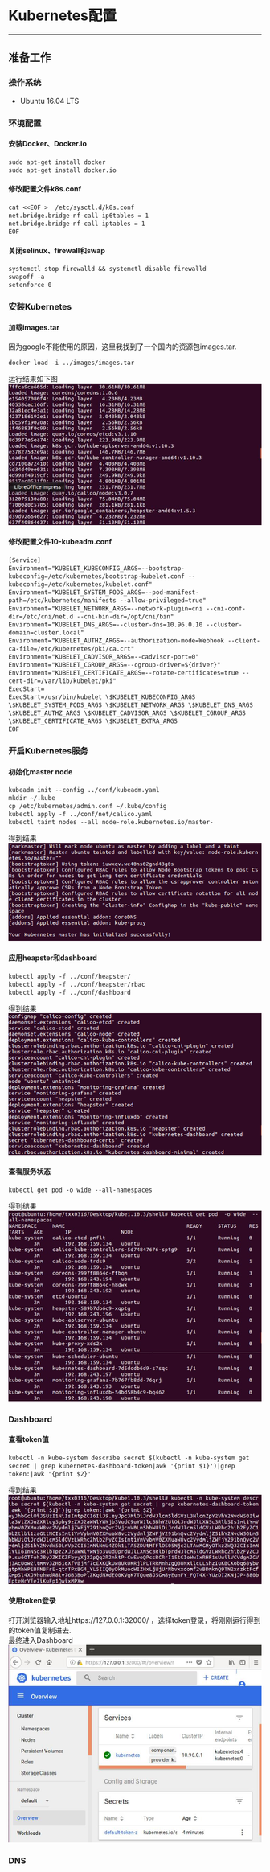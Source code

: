 # Kubernetes配置
***
## 准备工作
### 操作系统
* Ubuntu 16.04 LTS
### 环境配置
#### 安装Docker、Docker.io
    sudo apt-get install docker
    sudo apt-get install docker.io
#### 修改配置文件k8s.conf
    cat <<EOF >  /etc/sysctl.d/k8s.conf
    net.bridge.bridge-nf-call-ip6tables = 1
    net.bridge.bridge-nf-call-iptables = 1
    EOF
#### 关闭selinux、firewall和swap 
    systemctl stop firewalld && systemctl disable firewalld
    swapoff -a
    setenforce 0
### 安装Kubernetes
#### 加载images.tar
因为google不能使用的原因，这里我找到了一个国内的资源包images.tar.
    
    docker load -i ../images/images.tar
运行结果如下图  
![图片](pics/img0.png)
#### 修改配置文件10-kubeadm.conf
    [Service]
    Environment="KUBELET_KUBECONFIG_ARGS=--bootstrap-kubeconfig=/etc/kubernetes/bootstrap-kubelet.conf --kubeconfig=/etc/kubernetes/kubelet.conf"
    Environment="KUBELET_SYSTEM_PODS_ARGS=--pod-manifest-path=/etc/kubernetes/manifests --allow-privileged=true"
    Environment="KUBELET_NETWORK_ARGS=--network-plugin=cni --cni-conf-dir=/etc/cni/net.d --cni-bin-dir=/opt/cni/bin"
    Environment="KUBELET_DNS_ARGS=--cluster-dns=10.96.0.10 --cluster-domain=cluster.local"
    Environment="KUBELET_AUTHZ_ARGS=--authorization-mode=Webhook --client-ca-file=/etc/kubernetes/pki/ca.crt"
    Environment="KUBELET_CADVISOR_ARGS=--cadvisor-port=0"
    Environment="KUBELET_CGROUP_ARGS=--cgroup-driver=${driver}"
    Environment="KUBELET_CERTIFICATE_ARGS=--rotate-certificates=true --cert-dir=/var/lib/kubelet/pki"
    ExecStart=
    ExecStart=/usr/bin/kubelet \$KUBELET_KUBECONFIG_ARGS \$KUBELET_SYSTEM_PODS_ARGS \$KUBELET_NETWORK_ARGS \$KUBELET_DNS_ARGS   \$KUBELET_AUTHZ_ARGS \$KUBELET_CADVISOR_ARGS \$KUBELET_CGROUP_ARGS \$KUBELET_CERTIFICATE_ARGS \$KUBELET_EXTRA_ARGS
    EOF
### 开启Kubernetes服务
#### 初始化master node
    kubeadm init --config ../conf/kubeadm.yaml
    mkdir ~/.kube
    cp /etc/kubernetes/admin.conf ~/.kube/config
    kubectl apply -f ../conf/net/calico.yaml
    kubectl taint nodes --all node-role.kubernetes.io/master-
得到结果  
![图片](pics/img1.png)
#### 应用heapster和dashboard
    kubectl apply -f ../conf/heapster/
    kubectl apply -f ../conf/heapster/rbac
    kubectl apply -f ../conf/dashboard
得到结果  
![图片](pics/img2.png)
#### 查看服务状态
    kubectl get pod -o wide --all-namespaces
得到结果
![图片](pics/img3.png)
### Dashboard
#### 查看token值
    kubectl -n kube-system describe secret $(kubectl -n kube-system get secret | grep kubernetes-dashboard-token|awk '{print $1}')|grep token:|awk '{print $2}'
得到结果
![图片](pics/img4.png)
#### 使用token登录
打开浏览器输入地址https://127.0.0.1:32000/ ，选择token登录，将刚刚运行得到的token值复制进去.  
最终进入Dashboard  
![图片](pics/img5.png)
### DNS


